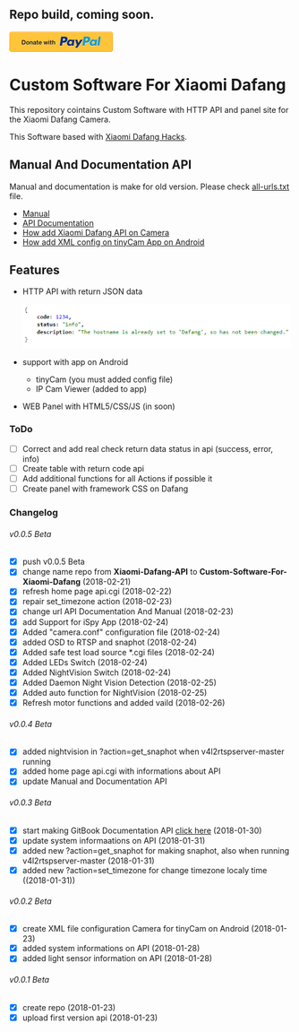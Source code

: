 ## Repo build, coming soon.

[![Donate with PayPal](/assets/donate.en.png)](https://paypal.me/kszere)

# Custom Software For Xiaomi Dafang
This repository cointains Custom Software with HTTP API and panel site for the Xiaomi Dafang Camera.

This Software based with [Xiaomi Dafang Hacks](https://github.com/EliasKotlyar/Xiaomi-Dafang-Hacks).


## Manual And Documentation API
Manual and documentation is make for old version. Please check [all-urls.txt](/docs/all-urls.txt) file.
* [Manual](https://kszere.gitbooks.io/custom-software-for-xiaomi-dafang-manual/content/)
* [API Documentation](https://kszere.gitbooks.io/custom-software-for-xiaomi-dafang-doc-api/content/)
* [How add Xiaomi Dafang API on Camera](https://github.com/kszere/Xiaomi-Dafang-API/wiki/How-add-Xiaomi-Dafang-API-on-Camera)
* [How add XML config on tinyCam App on Android](https://github.com/kszere/Xiaomi-Dafang-API/wiki/How-add-XML-config-on-tinyCam-App-on-Android)

## Features
* HTTP API with return JSON data

  ![API return data with JSON](/assets/api-return-json.png)
* support with app on Android
  * tinyCam (you must added config file)
  * IP Cam Viewer (added to app)
* WEB Panel with HTML5/CSS/JS \(in soon\)

### ToDo
* [ ] Correct and add real check return data status in api \(success, error, info\)
* [ ] Create table with return code api
* [ ] Add additional functions for all Actions if possible it
* [ ] Create panel with framework CSS on Dafang

### Changelog
###### v0.0.5 Beta
* [x] push v0.0.5 Beta
* [x] change name repo from **Xiaomi-Dafang-API** to **Custom-Software-For-Xiaomi-Dafang** \(2018-02-21\)
* [x] refresh home page api.cgi \(2018-02-22\)
* [x] repair set_timezone action \(2018-02-23\)
* [x] change url API Documentation And Manual \(2018-02-23\)
* [x] add Support for iSpy App \(2018-02-24\)
* [x] Added "camera.conf" configuration file \(2018-02-24\)
* [x] added OSD to RTSP and snaphot \(2018-02-24\)
* [x] Added safe test load source \*.cgi files \(2018-02-24\)
* [x] Added LEDs Switch \(2018-02-24\)
* [x] Added NightVision Switch \(2018-02-24\)
* [x] Added Daemon Night Vision Detection \(2018-02-25\)
* [x] Added auto function for NightVision \(2018-02-25\)
* [x] Refresh motor functions and added vaild \(2018-02-26\)

###### v0.0.4 Beta
* [x] added nightvision in ?action=get_snaphot when v4l2rtspserver-master running
* [x] added home page api.cgi with informations about API
* [x] update Manual and Documentation API

###### v0.0.3 Beta
* [x] start making GitBook Documentation API [click here](https://kszere.gitbooks.io/custom-software-for-xiaomi-dafang-doc-api/content/) \(2018-01-30\)
* [x] update system informaations on API \(2018-01-31\)
* [x] added new ?action=get_snaphot for making snaphot, also when running v4l2rtspserver-master \(2018-01-31\)
* [x] added new ?action=set_timezone for change timezone localy time (\(2018-01-31\))

###### v0.0.2 Beta
* [x] create XML file configuration Camera for tinyCam on Android \(2018-01-23\)
* [x] added system  informations on API \(2018-01-28\)
* [x] added light sensor information on API \(2018-01-28\)

###### v0.0.1 Beta
* [x] create repo \(2018-01-23\)
* [x] upload first version api \(2018-01-23\)
